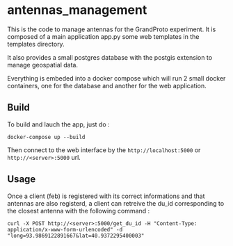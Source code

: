 # antennas_management
This is the code to manage antennas for the GrandProto experiment.
It is composed of a main application app.py some web templates in the templates directory.

It also provides a small postgres database with the postgis extension to manage geospatial data.

Everything is embeded into a docker compose which will run 2 small docker containers, one for the database and another for the web application.

## Build
To build and lauch the app, just do : 
```
docker-compose up --build
```

Then connect to the web interface by the `http://localhost:5000` or `http://<server>:5000` url.

## Usage
Once a client (feb) is registered with its correct informations and that antennas are also registerd, a client can retreive the du_id corresponding to the closest antenna with the following command :
```
curl -X POST http://<server>:5000/get_du_id -H "Content-Type: application/x-www-form-urlencoded" -d "long=93.9869122891667&lat=40.9372295400003"
```
